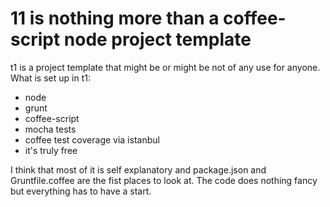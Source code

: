 # 11 is nothing more than a coffee-script node project template

t1 is a project template that might be or might be not of any use for anyone.
What is set up in t1:
* node
* grunt
* coffee-script
* mocha tests
* coffee test coverage via istanbul
* it's truly free

I think that most of it is self explanatory and package.json
and Gruntfile.coffee are the fist places to look at.
The code does nothing fancy but everything has to have a start.
